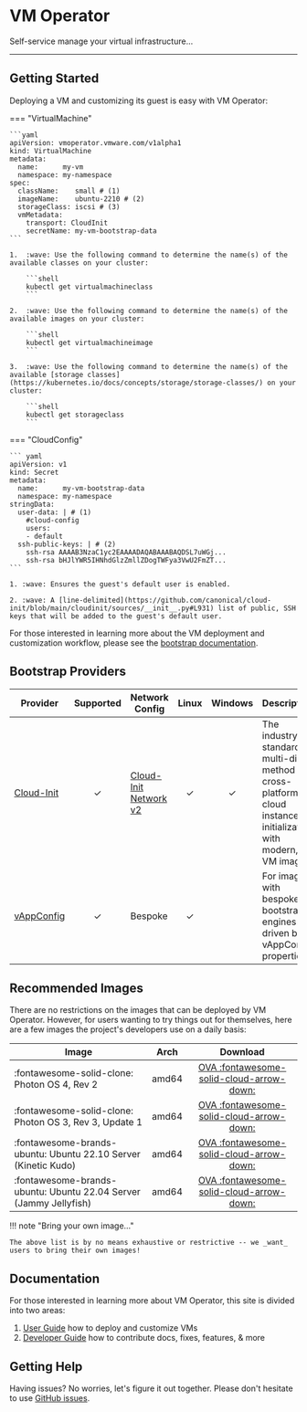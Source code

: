 # VM Operator

Self-service manage your virtual infrastructure...

---

## Getting Started

Deploying a VM and customizing its guest is easy with VM Operator:

=== "VirtualMachine"

    ```yaml
    apiVersion: vmoperator.vmware.com/v1alpha1
    kind: VirtualMachine
    metadata:
      name:      my-vm
      namespace: my-namespace
    spec:
      className:    small # (1)
      imageName:    ubuntu-2210 # (2)
      storageClass: iscsi # (3)
      vmMetadata:
        transport: CloudInit
        secretName: my-vm-bootstrap-data
    ```

    1.  :wave: Use the following command to determine the name(s) of the available classes on your cluster:
        
        ```shell
        kubectl get virtualmachineclass
        ```

    2.  :wave: Use the following command to determine the name(s) of the available images on your cluster:
        
        ```shell
        kubectl get virtualmachineimage
        ```

    3.  :wave: Use the following command to determine the name(s) of the available [storage classes](https://kubernetes.io/docs/concepts/storage/storage-classes/) on your cluster:
        
        ```shell
        kubectl get storageclass
        ```

=== "CloudConfig"

    ``` yaml
    apiVersion: v1
    kind: Secret
    metadata:
      name:      my-vm-bootstrap-data
      namespace: my-namespace
    stringData:
      user-data: | # (1)
        #cloud-config
        users:
        - default
      ssh-public-keys: | # (2)
        ssh-rsa AAAAB3NzaC1yc2EAAAADAQABAAABAQDSL7uWGj...
        ssh-rsa bHJlYWR5IHNhdGlzZmllZDogTWFya3VwU2FmZT...
    ```

    1. :wave: Ensures the guest's default user is enabled.

    2. :wave: A [line-delimited](https://github.com/canonical/cloud-init/blob/main/cloudinit/sources/__init__.py#L931) list of public, SSH keys that will be added to the guest's default user.

For those interested in learning more about the VM deployment and customization workflow, please see the [bootstrap documentation](./user-guide/bootstrap.md). 

## Bootstrap Providers

| Provider                    | Supported    | Network Config                | Linux | Windows | Description |
|-----------------------------|:------------:|-------------------------------|:-----:|:-------:|-------------|
| [Cloud-Init](./user-guide/deployvm.md#cloud-init)   |       ✓      | [Cloud-Init Network v2](https://cloudinit.readthedocs.io/en/latest/reference/network-config-format-v2.html) |   ✓   |     ✓    | The industry standard, multi-distro method for cross-platform, cloud instance initialization with modern, VM images |
| [vAppConfig](./user-guide/deployvm.md#vappconfig)   |       ✓      | Bespoke                       |   ✓   |         | For images with bespoke, bootstrap engines driven by vAppConfig properties |

## Recommended Images

There are no restrictions on the images that can be deployed by VM Operator. However, for users wanting to try things out for themselves, here are a few images the project's developers use on a daily basis:

| Image | Arch | Download |
|-------|:----:|:--------:|
| :fontawesome-solid-clone: Photon OS 4, Rev 2 | amd64 | [OVA :fontawesome-solid-cloud-arrow-down:](https://packages.vmware.com/photon/4.0/Rev2/ova/photon-ova_uefi-4.0-c001795b80.ova) |
| :fontawesome-solid-clone: Photon OS 3, Rev 3, Update 1 | amd64 | [OVA :fontawesome-solid-cloud-arrow-down:](https://packages.vmware.com/photon/3.0/Rev3/ova/Update1/photon-hw13_uefi-3.0-913b49438.ova) |
| :fontawesome-brands-ubuntu: Ubuntu 22.10 Server (Kinetic Kudo) | amd64 | [OVA :fontawesome-solid-cloud-arrow-down:](https://cloud-images.ubuntu.com/releases/22.10/release-20230302/ubuntu-22.10-server-cloudimg-amd64.ova) |
| :fontawesome-brands-ubuntu: Ubuntu 22.04 Server (Jammy Jellyfish) | amd64 | [OVA :fontawesome-solid-cloud-arrow-down:](https://cloud-images.ubuntu.com/releases/22.04/release-20230302/ubuntu-22.04-server-cloudimg-amd64.ova) |

!!! note "Bring your own image..."

    The above list is by no means exhaustive or restrictive -- we _want_ users to bring their own images!

## Documentation

For those interested in learning more about VM Operator, this site is divided into two areas:

1. [User Guide](./user-guide/deployvm.md) how to deploy and customize VMs
2. [Developer Guide](./dev-guide/project-guidelines.md) how to contribute docs, fixes, features, & more

## Getting Help

Having issues? No worries, let's figure it out together. Please don't hesitate to use [GitHub issues](https://github.com/vmware-tanzu/vm-operator/issues).

